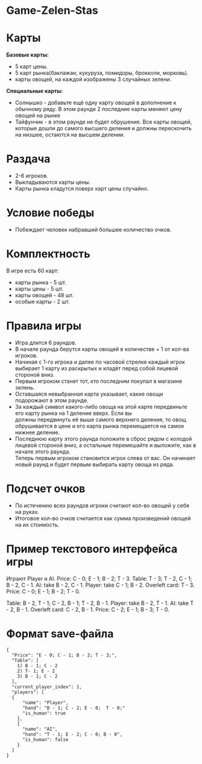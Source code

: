 # Game-Zelen-Stas

# Карты
  **Базовые карты:**<br />
  +   5 карт цены. <br />
  +   5 карт рынка(баклажан, кукуруза, помидоры, брокколи, морковь).<br />
  +   карты овощей, на каждой изображены 3 случайных зелени.<br />
  
**Специальные карты:** <br />
+    Солнышко - добавьте ещё одну карту овощей в дополнение к обычному ряду. В этом раунде 2 последние карты меняют цену овощей на рынке<br />
+    Тайфунчик - в этом раунде не будет обрушения. Все карты овощей, которые дошли до самого высшего деления и должны перескочить на низшее, остаются на высшем делении.<br />
# Раздача
+  2-6 игроков.<br />
+  Выкладываются карты цены.<br />
+  Карты рынка кладутся поверх карт цены случайно.<br />

# Условие победы<br />
+  Побеждает человек набравший большее количество очков.<br />


# Комплектность
  В игре есть 60 карт:<br />
  
+  карты рынка - 5 шт.<br />
+  карты цены - 5 шт.<br />
+  карты овощей - 48 шт.<br />
+  особые карты - 2 шт.<br />
# Правила игры
+ Игра длится 6 раундов.<br />
+ В начале раунда берутся карты овощей в количестве + 1 от кол-ва игроков.<br />
+ Начиная с 1-го игрока и далее по часовой стрелке каждый игрок выбирает 1 карту из раскрытых и кладёт перед собой лицевой стороной вниз.<br />
+ Первым игроком станет тот, кто последним покупал в магазине зелень.<br />
+ Оставшаяся невыбранная карта указывает, какие овощи подорожают в этом раунде.<br />
+ За каждый символ какого-либо овоща на этой карте передвиньте его карту рынка на 1 деление вверх. Если вы <br />
должны передвинуть её выше самого верхнего деления, то овощ обрушивается в цене и его карта рынка перемещается на самое нижнее деление.<br />
+ Последнюю карту этого раунда положите в сброс рядом с колодой лицевой стороной вниз, а остальные перемешайте и выложите, как в начале этого раунда.<br /> Теперь первым игроком становится игрок слева от вас. Он начинает новый раунд и будет первым выбирать карту овоща из ряда.<br />
# Подсчет очков
+ По истечению всех раундов игроки считают кол-во овощей у себя на руках.<br />
+ Итоговое кол-во очков считается как сумма произведений овощей на их стоимость.<br />

# Пример текстового интерфейса игры<br />
Играют Player и AI.
Price: C - 0; E - 1; B - 2; T - 3.
Table: T - 3; T - 2, C - 1; B - 2, C - 1.
AI: take B - 2, C - 1.
Player: take C - 1; B - 2.
Overleft card: T - 3.
Price: C - 0; E - 1; B - 2; T - 0.

Table: B - 2, T - 1; C - 2, B - 1; T - 2, B - 1.
Player: take B - 2, T - 1.
AI: take T - 2, B - 1.
Overleft card: C - 2, B - 1. 
Price: C - 2; E - 1; B - 3; T - 0.



# Формат save-файла <br />
```
{
  "Price": "E - 0; C - 1; B - 2; T - 3;",
  "Table": [
    1) B - 1; C - 2
    2) T- 1; E - 2
    3) B - 1; C - 2
  ],
  "current_player_index": 1,
  "players": [
  {
      "name": "Player",
      "hand": "B - 1; C - 2; E - 0;  T - 0;"
      "is_human": true
    },
    {
      "name": "AI",
      "hand": "T - 1; E - 2; C - 0; B - 0",
      "is_human": false
    }
  ]
}
